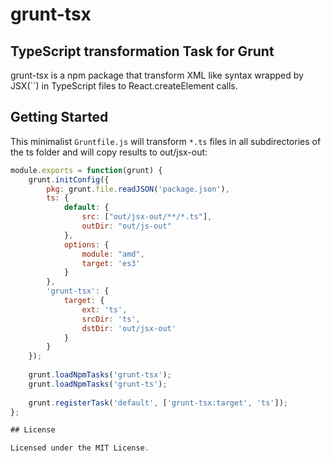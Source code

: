 # grunt-tsx

## TypeScript transformation Task for Grunt

grunt-tsx is a npm package that transform XML like syntax wrapped by JSX(``) in TypeScript files to React.createElement calls.

## Getting Started
This minimalist `Gruntfile.js` will transform `*.ts` files in all subdirectories of the ts folder and will copy results to out/jsx-out:

````javascript
module.exports = function(grunt) {
    grunt.initConfig({
        pkg: grunt.file.readJSON('package.json'),
        ts: {
            default: {
                src: ["out/jsx-out/**/*.ts"],
                outDir: "out/js-out"
            },
            options: {
                module: "amd",
                target: 'es3'
            }
        },
        'grunt-tsx': {
            target: {
                ext: 'ts',
                srcDir: 'ts',
                dstDir: 'out/jsx-out'
            }
        }
    });
    
    grunt.loadNpmTasks('grunt-tsx');
    grunt.loadNpmTasks('grunt-ts');
    
    grunt.registerTask('default', ['grunt-tsx:target', 'ts']);
};

## License

Licensed under the MIT License.
